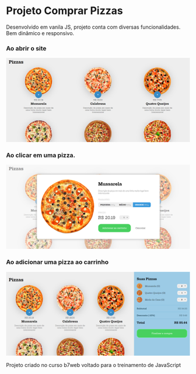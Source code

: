 # Projeto Comprar Pizzas
Desenvolvido em vanila JS, projeto conta com diversas funcionalidades. Bem dinâmico e responsivo.

### Ao abrir o site
![Dashboard](https://github.com/igor-daniel/Comprar-pizza/blob/main/images/p-home.png)

### Ao clicar em uma pizza.
![Dashbord](https://github.com/igor-daniel/Comprar-pizza/blob/main/images/p-menu.png)

### Ao adicionar uma pizza ao carrinho
![Dashboard](https://github.com/igor-daniel/Comprar-pizza/blob/main/images/p-carrinho.png)

Projeto criado no curso b7web voltado para o treinamento de JavaScript
